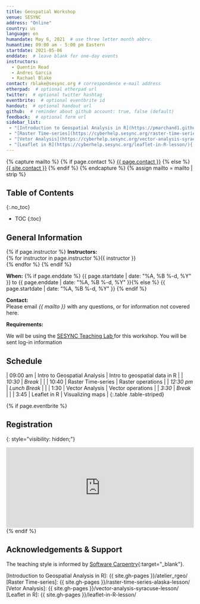 ```yaml
---
title: Geospatial Workshop
venue: SESYNC
address: "Online"
country: us
language: en
humandate: May 6, 2021  # use three letter month abbrv.
humantime: 09:00 am - 5:00 pm Eastern
startdate: 2021-05-06
enddate:  # leave blank for one-day events
instructors:
  - Quentin Read
  - Andres Garcia
  - Rachael Blake
contact: rblake@sesync.org # correspondence e-mail address
etherpad:  # optional etherpad url
twitter:  # optional twitter hashtag
eventbrite:  # optional eventbrite id
handout:  # optional handout url
github:  # reminder about github account: true, false (default)
feedback:  # optional form url
sidebar_list:
 - "[Introduction to Geospatial Analysis in R](https://pmarchand1.github.io/atelier_rgeo/rgeo_workshop.html){:target=\"_blank\"}"
 - "[Raster Time-series](https://cyberhelp.sesync.org/raster-time-series-alaska-lesson/){:target=\"_blank\"}"
 - "[Vetor Analysis](https://cyberhelp.sesync.org/vector-analysis-syracuse-lesson/){:target=\"_blank\"}"
 - "[Leaflet in R](https://cyberhelp.sesync.org/leaflet-in-R-lesson/){:target=\"_blank\"}"
---
```


{% capture mailto %}
{% if page.contact %}
  <a href='mailto:{{page.contact}}'>{{ page.contact }}</a>
{% else %}
  <a href='mailto:{{site.contact}}'>{{ site.contact }}</a>
{% endif %}
{% endcapture %}
{% assign mailto = mailto | strip %}

## Table of Contents
{:.no_toc}

* TOC
{:toc}

## General Information

[//]: # " Write event description. "

{% if page.instructor %}
**Instructors:**  
{% for instructor in page.instructor %}{{ instructor }}  
{% endfor %}
{% endif %}

**When:**   {% if page.enddate %}
{{ page.startdate | date: "%A, %B %-d, %Y" }} to {{ page.enddate | date: "%A, %B %-d, %Y" }}{% else %}
{{ page.startdate | date: "%A, %B %-d, %Y" }}
{% endif %}

**Contact:**  
Please email *{{ mailto }}* with any questions, or for information not covered here.

**Requirements:**  

We will be using the [SESYNC Teaching Lab ](https://lab.sesync.org/) for this workshop. You will be sent log-in information

## Schedule

[//]: # " Edit this table to show the agenda. "

|   09:00 am | Intro to Geospatial Analysis | Intro to geospatial data in R    |
|    *10:30* | *Break*                      |                                  |
|      10:40 | Raster Time-series           | Raster operations                |
| *12:30 pm* | *Lunch Break*                |                                  |
|       1:30 | Vector Analysis              | Vector operations                |
|     *3:30* | *Break*                      |                                  |
|       3:45 | Leaflet in R                 | Visualizing maps                 |
{:.table .table-striped}

{% if page.eventbrite %}
## Registration
{: style="visibility: hidden;"}

<iframe src="https://www.eventbrite.com/tickets-external?eid={{ page.eventbrite }}&ref=etckt" frameborder="0" width="100%" height="216px" scrolling="no"></iframe>
{% endif %}

## Acknowledgements & Support

The teaching style is informed by [Software  Carpentry](http://software-carpentry.org){:target="_blank"}.

[//]: # " Specify any referenced links with the appropriate url. "
[//]: # " {{ site.gh-pages }} points to the root of the SESYNC-CI organization. "

[Introduction to Geospatial Analysis in R]: {{ site.gh-pages }}/atelier_rgeo/
[Raster Time-series]: {{ site.gh-pages }}/raster-time-series-alaska-lesson/
[Vetor Analysis]: {{ site.gh-pages }}/vector-analysis-syracuse-lesson/
[Leaflet in R]: {{ site.gh-pages }}/leaflet-in-R-lesson/
